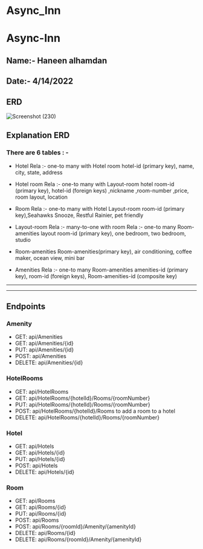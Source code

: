 # Async_Inn
# Async-Inn

## Name:- Haneen alhamdan
## Date:- 4/14/2022


## ERD

![Screenshot (230)](https://user-images.githubusercontent.com/98957434/163301056-4a759f4c-7364-49a0-8c92-03d212989b5b.png)


## Explanation ERD

### There are 6 tables : -

* Hotel 
Rela :- one-to many with Hotel room
hotel-id (primary key), name, city, state, address

* Hotel room
Rela :- one-to many with Layout-room
hotel room-id (primary key), hotel-id (foreign keys) ,nickname ,room-number ,price, room layout, location

* Room
Rela :- one-to many with Hotel Layout-room
 room-id (primary key),Seahawks Snooze, Restful Rainier, pet friendly
 
* Layout-room
Rela :- many-to-one with room
Rela :- one-to many Room-amenities
layout room-id (primary key), one bedroom, two bedroom, studio

* Room-amenities
Room-amenities(primary key), air conditioning, coffee maker, ocean view, mini bar

* Amenities
 Rela :- one-to many Room-amenities
amenities-id (primary key), room-id (foreign keys), Room-amenities-id (composite key)
 
 *******************************************************************************************
 *******************************************************************************************
 
 ## Endpoints
 
 ### Amenity
 * GET: api/Amenities
 * GET: api/Amenities/{id}
 * PUT: api/Amenities/{id}	
 * POST: api/Amenities	
 * DELETE: api/Amenities/{id}

### HotelRooms
* GET: api/HotelRooms
* GET: api/HotelRooms/{hotelId}/Rooms/{roomNumber}
* PUT: api/HotelRooms/{hotelId}/Rooms/{roomNumber}
* POST: api/HotelRooms/{hotelId}/Rooms	to add a room to a hotel
* DELETE: api/HotelRooms/{hotelId}/Rooms/{roomNumber}

### Hotel
* GET: api/Hotels	
* GET: api/Hotels/{id}	
* PUT: api/Hotels/{id}	
* POST: api/Hotels	
* DELETE: api/Hotels/{id}

### Room
* GET: api/Rooms	
* GET: api/Rooms/{id}	
* PUT: api/Rooms/{id}	
* POST: api/Rooms	
* POST: api/Rooms/{roomId}/Amenity/{amenityId}	
* DELETE: api/Rooms/{id}	
* DELETE: api/Rooms/{roomId}/Amenity/{amenityId}
